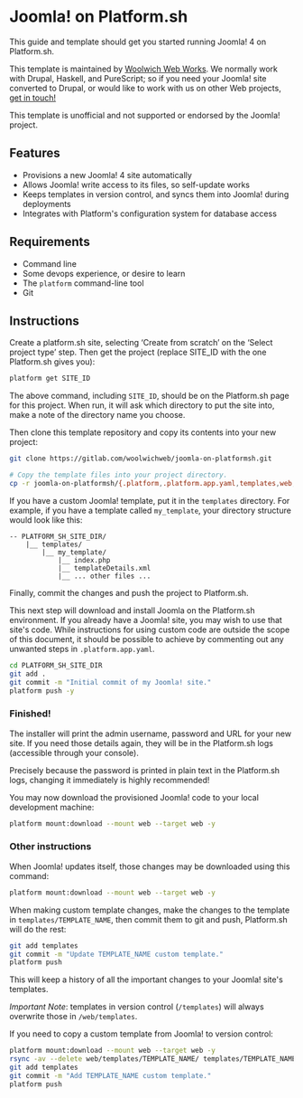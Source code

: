 # Joomla! on Platform.sh

This guide and template should get you started running Joomla! 4 on Platform.sh.

This template is maintained by [Woolwich Web Works](https://www.woolwichweb.works). We normally work with Drupal, Haskell, and PureScript; so if you need your Joomla! site converted to Drupal, or would like to work with us on other Web projects, [get in touch!](https://www.woolwichweb.works/contact)

This template is unofficial and not supported or endorsed by the Joomla! project.

## Features

* Provisions a new Joomla! 4 site automatically
* Allows Joomla! write access to its files, so self-update works
* Keeps templates in version control, and syncs them into Joomla! during deployments
* Integrates with Platform's configuration system for database access

## Requirements

* Command line
* Some devops experience, or desire to learn
* The `platform` command-line tool
* Git

## Instructions

Create a platform.sh site, selecting ‘Create from scratch’ on the ‘Select project type’ step. Then get the project (replace SITE_ID with the one Platform.sh gives you):

```bash
platform get SITE_ID
```

The above command, including `SITE_ID`, should be on the Platform.sh page for this project. When run, it will ask which directory to put the site into, make a note of the directory name you choose.

Then clone this template repository and copy its contents into your new project:

```bash
git clone https://gitlab.com/woolwichweb/joomla-on-platformsh.git

# Copy the template files into your project directory.
cp -r joomla-on-platformsh/{.platform,.platform.app.yaml,templates,web,bin,.gitignore,php.ini} PLATFORM_SH_SITE_DIR/
```

If you have a custom Joomla! template, put it in the `templates` directory. For example, if you have a template called `my_template`, your directory structure would look like this:

```
-- PLATFORM_SH_SITE_DIR/
    |__ templates/
        |__ my_template/
            |__ index.php
            |__ templateDetails.xml
            |__ ... other files ...
```

Finally, commit the changes and push the project to Platform.sh.

This next step will download and install Joomla on the Platform.sh environment. If you already have a Joomla! site, you may wish to use that site's code. While instructions for using custom code are outside the scope of this document, it should be possible to achieve by commenting out any unwanted steps in `.platform.app.yaml`.

```bash
cd PLATFORM_SH_SITE_DIR
git add .
git commit -m "Initial commit of my Joomla! site."
platform push -y
```

### Finished!

The installer will print the admin username, password and URL for your new site. If you need those details again, they will be in the Platform.sh logs (accessible through your console).

Precisely because the password is printed in plain text in the Platform.sh logs, changing it immediately is highly recommended!

You may now download the provisioned Joomla! code to your local development machine:

```bash
platform mount:download --mount web --target web -y
```

### Other instructions

When Joomla! updates itself, those changes may be downloaded using this command:

```bash
platform mount:download --mount web --target web -y
```

When making custom template changes, make the changes to the template in `templates/TEMPLATE_NAME`, then commit them to git and push, Platform.sh will do the rest:

```bash
git add templates
git commit -m "Update TEMPLATE_NAME custom template."
platform push
```

This will keep a history of all the important changes to your Joomla! site's templates.

*Important Note*: templates in version control (`/templates`) will always overwrite those in `/web/templates`.

If you need to copy a custom template from Joomla! to version control:

```bash
platform mount:download --mount web --target web -y
rsync -av --delete web/templates/TEMPLATE_NAME/ templates/TEMPLATE_NAME/
git add templates
git commit -m "Add TEMPLATE_NAME custom template."
platform push
```
